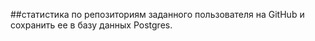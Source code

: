 ##статистика по репозиториям заданного пользователя на GitHub и сохранить ее в базу данных Postgres.
